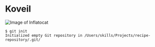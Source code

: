 # Koveil
![Image of Inflatocat](https://octodex.github.com/images/inflatocat.png)
```
$ git init
Initialized empty Git repository in /Users/skills/Projects/recipe-repository/.git/
```
